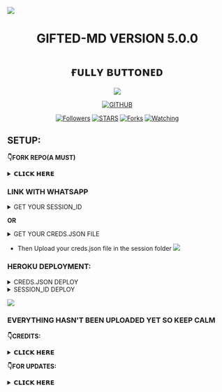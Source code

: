 <a><img src='https://i.imgur.com/LyHic3i.gif'/></a>
<h1 align="center"> GIFTED-MD VERSION 5.0.0  </h1>
<h1 align="center"> ғᴜʟʟʏ ʙᴜᴛᴛᴏɴᴇᴅ </h1>
<p align="center"> 
  <a><img src='https://i.imgur.com/LyHic3i.gif'/></a>

  <p align="center">
<a href="https://github.com/mouricedevs"><img title="GITHUB" src="https://img.shields.io/badge/GITHUB-GIFTED TECH-red.svg?style=for-the-badge&logo=github"></a>
<p/>
<p align="center">
<a href="https://github.com/mouricedevs?tab=followers"><img title="Followers" src="https://img.shields.io/github/followers/mouricedevs?label=Followers&style=social"></a>
<a href="https://github.com/mouricedevs/gifted-md/stargazers/"><img title="STARS" src="https://img.shields.io/github/stars/mouricedevs/gifted-md?&style=social"></a>
<a href="https://github.com/mouricedevs/gifted-md/network/members"><img title="Forks" src="https://img.shields.io/github/forks/mouricedevs/gifted-md?style=social"></a>
<a href="https://github.com/mouricedevs/gifted-md/watchers"><img title="Watching" src="https://img.shields.io/github/watchers/mouricedevs/gifted-md?label=Watching&style=social"></a>
  
## SETUP:

**👇FORK REPO(A MUST)**
<details>
<summary>𝗖𝗟𝗜𝗖𝗞 𝗛𝗘𝗥𝗘</summary>
  
- This is essential for you to obtain an editable repo to upload your creds.json file

<a href="https://github.com/mouricedevs/gifted-md/fork"><img src="https://img.shields.io/badge/FORK%20REPO%20HERE-purple" alt="FORK GIFTED-MD" width="150"></a>
</details>

### LINK WITH WHATSAPP

<details>
<summary>GET YOUR SESSION_ID</summary>

<a href="https://replit.com/@mouriceonyango0/Gifted#index.js"><img src="https://img.shields.io/badge/REPLIT%20PAIRCODE-green" alt="Pairing Code" width="150"></a>
</details>

**OR**

<details>
<summary>GET YOUR CREDS.JSON FILE</summary>

<a href="https://replit.com/@mouriceonyango0/Giftedv5-PairCode?v=1"><img src="https://img.shields.io/badge/REPLIT%20PAICODE-blue" alt="Pairing Code" width="150"></a>

<a href="https://web.giftedtechnexus.co.ke/bots/giftedmd/sessions/pair"><img src="https://img.shields.io/badge/PAIRING%20CODE-green" alt="Pairing Code" width="150"></a>

<a href="https://github.com/mouricedevs/creds-paircode#Run%20On%20Termux"><img src="https://img.shields.io/badge/TERMUX%20PAIRING-red" alt="Pairing Code" width="150"></a>

<a href="https://github.com/codespaces/new/mouricedevs/Creds-PairCode?skip_quickstart=true&machine=standardLinux32gb&repo=821208415&ref=main&geo=EuropeWest"><img src="https://img.shields.io/badge/USING%20CODESPACE-silver" alt="Pairing Code" width="150"></a>
</details>

- Then Upload your creds.json file in the session folder
<a><img src='https://i.imgur.com/LyHic3i.gif'/></a>

### HEROKU DEPLOYMENT:
<details>
<summary>CREDS.JSON DEPLOY</summary>
  
- After you've uploaded your creds.json copy paste the url below by replacing your username with ***"mouricedevs"*** then open it in your browser where you're logged in to heroku, set variables as you wish then deploy:
  
  ```
  https://dashboard.heroku.com/new?template=https://github.com/mouricedevs/Gifted-Md
  ```
</details>

<details>
<summary>SESSION_ID DEPLOY</summary>
<a href="https://web.giftedtechnexus.co.ke/deploy/platforms/heroku"><img src="https://img.shields.io/badge/DEPLOY%20NOW-red" alt="Pairing Code" width="150"></a>
</details>

  
<a><img src='https://i.imgur.com/LyHic3i.gif'/></a>

### EVERYTHING HASN'T BEEN UPLOADED YET SO KEEP CALM

**👇CREDITS:**
<details>
<summary>𝗖𝗟𝗜𝗖𝗞 𝗛𝗘𝗥𝗘</summary>
  
- MH MODS OFC
- ETHIX-XSID
- BOT USERS
- MYSELF
</details>

**👇FOR UPDATES:**

<details>
<summary>𝗖𝗟𝗜𝗖𝗞 𝗛𝗘𝗥𝗘</summary>
  
- **[CONTACT SUPPORT](https://t.me/mouricedevs) For More Info**
- Join [WHATSAPP CHANNEL](https://whatsapp.com/channel/0029VaYauR9ISTkHTj4xvi1l) for Daily Updates.
- **Check out my [TELEGRAM BOT MD](https://web.giftedtechnexus.co.ke/bots/tg-bot) Project.**
</details>
